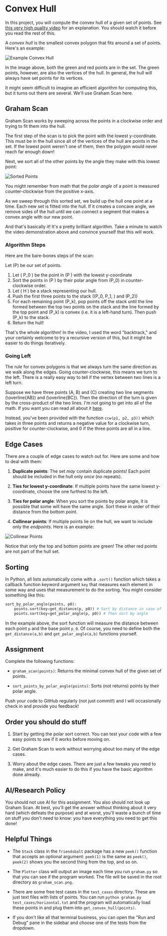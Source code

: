 # Convex Hull

In this project, you will compute the convex hull of a given set of points. See [this very high quality video](https://youtu.be/7zp1FkRnvIA?si=8pLBG3JvKARqpxnN) for an explanation. You should watch it before you read the rest of this.

 A _convex hull_ is the smallest convex polygon that fits around a set of points. Here's an example:

![Example Convex Hull](assets/example_hull.png)

In the image above, both the green and red points are in the set. The green points, however, are also the vertices of the hull. In general, the hull will always have set points for its vertices.

It might seem difficult to imagine an efficient algorithm for computing this, but it turns out there are several. We'll use Graham Scan here.

## Graham Scan

Graham Scan works by sweeping across the points in a clockwise order and trying to fit them into the hull.

The first step of the scan is to pick the point with the lowest y-coordinate. This must be in the hull since all of the vertices of the hull are points in the set. If the lowest point weren't one of them, then the polygon would never reach far enough down!

Next, we sort all of the other points by the angle they make with this lowest point:

![Sorted Points](assets/angle_sort.png)

You might remember from math that the _polar angle_ of a point is measured counter-clockwise from the positive x-axis.

As we sweep through this sorted set, we build up the hull one point at a time. Each new set is fitted into the hull. If it creates a concave angle, we remove sides of the hull until we can connect a segment that makes a convex angle with our new point.

And that's basically it! It's a pretty brilliant algorithm. Take a minute to watch the video demonstration above and convince yourself that this will work.

### Algorithm Steps

Here are the bare-bones steps of the scan:

Let \(P\) be our set of points.

1. Let \( P_0 \) be the point in \(P \) with the lowest y-coordinate
2. Sort the points in \(P \) by their polar angle from \(P_0\) in counter-clockwise order.
3. Let \( H \) be a stack representing our hull.
4. Push the first three points to the stack (\(P_0, P_1, \) and \(P_2\))
5. For each remaining point \(P_k\), pop points off the stack until the line formed between the top two points on the stack and the line formed by the top point and \(P_k\) is convex (i.e. it is a left-hand turn). Then push \(P_k\) to the stack.
6. Return the hull!

That's the whole algorithm! In the video, I used the word "backtrack," and your certainly welcome to try a recursive version of this, but it might be easier to do things iteratively.

### Going Left
The rule for convex polygons is that we always turn the same direction as we walk along the edges. Going counter-clockwise, this means we turn to the left. There is a really easy way to tell if the vertex between two lines is a left turn.

Suppose we have three points \(A, B\) and \(C\) creating two line segments \(\overline{AB}\) and \(\overline{BC}\). Then the direction of the turn is given by the cross-product of the two lines. I'm not going to get into all of the math. If you want you can read all about it [here](https://www.nagwa.com/en/explainers/175169159270/).

Instead, you've been provided with the function `ccw(p1, p2, p3))` which takes in three points and returns a negative value for a clockwise turn, positive for counter-clockwise, and 0 if the three points are all in a line.

## Edge Cases

There are a couple of edge cases to watch out for. Here are some and how to deal with them:

1. **Duplicate points**: The set _may_ contain duplicate points! Each point should be included in the hull only _once_ (no repeats).

2. **Ties for lowest y-coordinate**: If multiple points have the same lowest y-coordinate, choose the one furthest to the left.

3. **Ties for polar angle**: When you sort the points by polar angle, it is possible that some will have the same angle. Sort these in order of their distance from the bottom point.

4. **Collinear points**: If multiple points lie on the hull, we want to include only the _endpoints_. Here is an example:

![Collinear Points](assets/collinear.png)

Notice that only the top and bottom points are green! The other red points are not part of the hull set.


## Sorting

In Python, all lists automatically come with a `.sort()` function which takes a callback function keyword argument `key` that measures each element in some way and uses that measurement to do the sorting. You might consider something like this:

```python
sort_by_polar_angle(points, p0):
    points.sort(key=get_distance(p, p0)) # Sort by distance in case of ties
    points.sort(key=get_polar_angle(p, p0)) # Then sort by angle
```

In the example above, the sort function will measure the distance between each point `p` and the base point `p_0`. Of course, you need to define both the  `get_distance(a,b)` and `get_polar_angle(a,b)` functions yourself.

## Assignment

Complete the following functions:

- `graham_scan(points)`: Returns the minimal convex hull of the given set of points.

- `sort_points_by_polar_angle(points)`: Sorts (not returns) points by their polar angle.

Push your code to GitHub regularly (not just commit!) and I will occasionally check in and provide you feedback!

## Order you should do stuff

1. Start by getting the polar sort correct. You can test your code with a few easy points to see if it works before moving on.

2. Get Graham Scan to work without worrying about too many of the edge cases. 

3. Worry about the edge cases. There are just a few tweaks you need to make, and it's much easier to do this if you have the basic algorithm done already.

## AI/Research Policy

You should not use AI for this assignment. You also should not look up Graham Scan. At best, you'll get the answer without thinking about it very hard (which defeats the purpose) and at worst, you'll waste a bunch of time on stuff you don't need to know: you have everything you need to get this done!

## Helpful Things

- The `Stack` class in the `friendsbalt` package has a new `peek()` function that accepts an optional argument: `peek(1)` is the same as `peek()`, `peek(2)` shows you the second thing from the top, and so on.

- The `Plotter` class will output an image each time you run `graham.py` so that you can see if the program worked. The file will be saved in the root directory as `graham_scan.png`.

- There are some free test cases in the `test_cases` directory. These are just text files with lists of points. You can run `python graham.py test_cases/horizontal.txt` and the program will automatically load these points in and plug them into `get_convex_hull(points)`.

- If you don't like all that terminal business, you can open the "Run and Debug" pane in the sidebar and choose one of the tests from the dropdown.